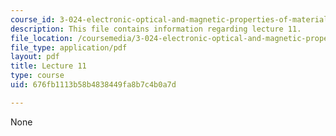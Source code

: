 ```yaml
---
course_id: 3-024-electronic-optical-and-magnetic-properties-of-materials-spring-2013
description: This file contains information regarding lecture 11.
file_location: /coursemedia/3-024-electronic-optical-and-magnetic-properties-of-materials-spring-2013/676fb1113b58b4838449fa8b7c4b0a7d_MIT3_024S13_2012lec11.pdf
file_type: application/pdf
layout: pdf
title: Lecture 11
type: course
uid: 676fb1113b58b4838449fa8b7c4b0a7d

---
```

None